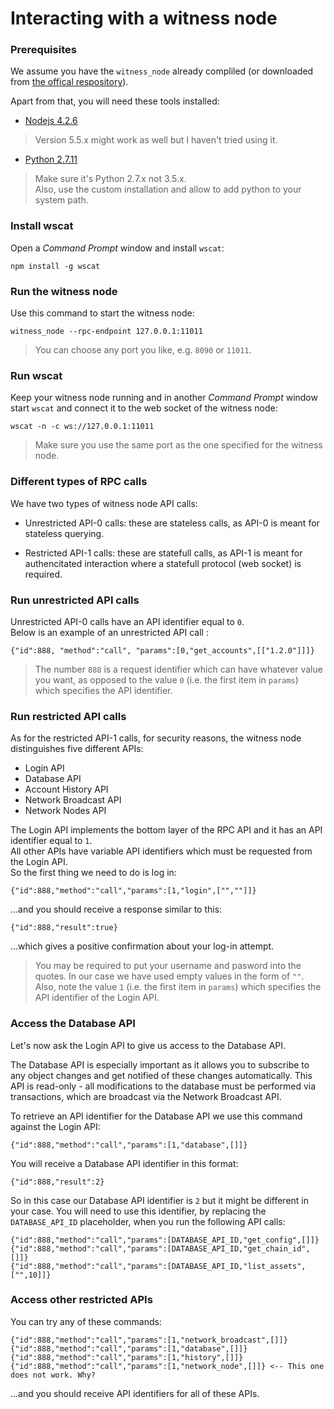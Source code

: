 # Interacting with a witness node
### Prerequisites

We assume  you have the `witness_node` already compliled (or downloaded from [the offical respository](https://github.com/bitshares/bitshares-2/releases/latest)).

Apart from that, you will need these tools installed:

* [Nodejs 4.2.6](https://nodejs.org/dist/v4.2.5/node-v4.2.5-x64.msi)
> Version 5.5.x might work as well but I haven't tried using it.

* [Python 2.7.11](https://www.python.org/ftp/python/2.7.11/python-2.7.11.msi)
> Make sure it's Python 2.7.x not 3.5.x.  
Also, use the custom installation and allow to add python to your system path.

### Install wscat
Open a *Command Prompt* window and install `wscat`:
```
npm install -g wscat
```

### Run the witness node
Use this command to start the witness node:
```
witness_node --rpc-endpoint 127.0.0.1:11011
```
> You can choose any port you like, e.g. `8090` or `11011`.

### Run wscat
Keep your witness node running and in another *Command Prompt* window start `wscat` and connect it to the web socket of the witness node:
```
wscat -n -c ws://127.0.0.1:11011
```
> Make sure you use the same port as the one specified for the witness node.

### Different types of RPC calls
We have two types of witness node API calls:
* Unrestricted API-0 calls: these are stateless calls, as API-0 is meant for stateless querying.

* Restricted API-1 calls: these are statefull calls, as API-1 is meant for authencitated interaction where a statefull protocol (web socket) is required.

### Run unrestricted API calls
Unrestricted API-0 calls have an API identifier equal to `0`.  
Below is an example of an unrestricted API call :
```
{"id":888, "method":"call", "params":[0,"get_accounts",[["1.2.0"]]]}  
```
> The number `888` is a request identifier which can have whatever value you want, as opposed to the value `0` (i.e. the first item in `params`) which specifies the API identifier.

### Run restricted API calls
As for the restricted API-1 calls, for security reasons, the witness node distinguishes five different APIs:
* Login API
* Database API
* Account History API
* Network Broadcast API
* Network Nodes API

The Login API implements the bottom layer of the RPC API and it has an API identifier equal to `1`.   
All other APIs have variable API identifiers which must be requested from the Login API.  
So the first thing we need to do is log in:
```
{"id":888,"method":"call","params":[1,"login",["",""]]}
```
...and you should receive a response similar to this:
```
{"id":888,"result":true}
```
...which gives a positive confirmation about your log-in attempt.

> You may be required to put your username and pasword into the quotes. In our case we have used empty values in the form of `""`. Also, note the value `1` (i.e. the first item in `params`) which specifies the API identifier of the Login API.

### Access the Database API

Let's now ask the Login API to give us access to the Database API.

The Database API is especially important as it allows you to subscribe to any object changes and get notified of these changes automatically. This API is read-only - all modifications to the database must be performed via transactions, which are broadcast via the Network Broadcast API.  

To retrieve an API identifier for the Database API we use this command against the Login API:
```
{"id":888,"method":"call","params":[1,"database",[]]}
```
You will receive a Database API identifier in this format:
```
{"id":888,"result":2}
```
So in this case our Database API identifier is `2` but it might be different in your case. You will need to use this identifier, by replacing the `DATABASE_API_ID` placeholder, when you run the following API calls:
```
{"id":888,"method":"call","params":[DATABASE_API_ID,"get_config",[]]}  
{"id":888,"method":"call","params":[DATABASE_API_ID,"get_chain_id",[]]}  
{"id":888,"method":"call","params":[DATABASE_API_ID,"list_assets",["",10]]}  
```

### Access other restricted APIs

You can try any of these commands:
```
{"id":888,"method":"call","params":[1,"network_broadcast",[]]}
{"id":888,"method":"call","params":[1,"database",[]]}
{"id":888,"method":"call","params":[1,"history",[]]}
{"id":888,"method":"call","params":[1,"network_node",[]]} <-- This one does not work. Why?
```
...and you should receive API identifiers for all of these APIs.

